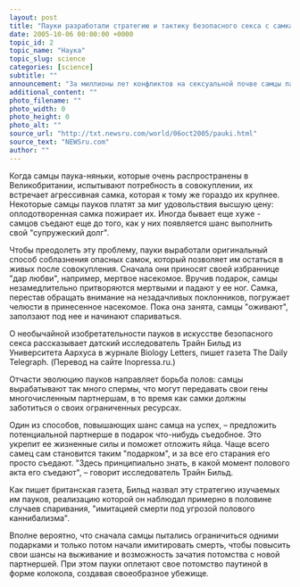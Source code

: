 ```yaml
---
layout: post
title: "Пауки разработали стратегию и тактику безопасного секса с самками-убийцами"
date: 2005-10-06 00:00:00 +0000
topic_id: 2
topic_name: "Наука"
topic_slug: science
categories: [science]
subtitle: ""
announcement: "За миллионы лет конфликтов на сексуальной почве самцы паука-няньки (Pisaura mirabilis) разработали собственную стратегию спаривания, аналогов которой нет в природе."
additional_content: ""
photo_filename: ""
photo_width: 0
photo_height: 0
photo_alt: ""
source_url: "http://txt.newsru.com/world/06oct2005/pauki.html"
source_text: "NEWSru.com"
author: ""
---
```

Когда самцы паука-няньки, которые очень распространены в Великобритании, испытывают потребность в совокуплении, их встречает агрессивная самка, которая к тому же гораздо их крупнее. Некоторые самцы пауков платят за миг удовольствия высшую цену: оплодотворенная самка пожирает их. Иногда бывает еще хуже - самцов съедают еще до того, как у них появляется шанс выполнить свой "супружеский долг".

Чтобы преодолеть эту проблему, пауки выработали оригинальный способ соблазнения опасных самок, который позволяет им остаться в живых после совокупления. Сначала они приносят своей избраннице "дар любви", например, мертвое насекомое. Вручив подарок, самцы незамедлительно притворяются мертвыми и падают у ее ног. Самка, перестав обращать внимание на незадачливых поклонников, погружает челюсти в принесенное насекомое. Пока она занята, самцы "оживают", заползают под нее и начинают спариваться.

О необычайной изобретательности пауков в искусстве безопасного секса рассказывает датский исследователь Трайн Бильд из Университета Аархуса в журнале Biology Letters, пишет газета The Daily Telegraph. (Перевод на сайте Inopressa.ru.)

Отчасти эволюцию пауков направляет борьба полов: самцы вырабатывают так много спермы, что могут передавать свои гены многочисленным партнершам, в то время как самки должны заботиться о своих ограниченных ресурсах.

Один из способов, повышающих шанс самца на успех, – предложить потенциальной партнерше в подарок что-нибудь съедобное. Это укрепит ее жизненные силы и поможет отложить яйца. Чаще всего самец сам становится таким "подарком", и за все его старания его просто съедают. "Здесь принципиально знать, в какой момент полового акта его съедают", – говорит исследователь Трайн Бильд.

Как пишет британская газета, Бильд назвал эту стратегию изучаемых им пауков, реализацию которой он наблюдал примерно в половине случаев спаривания, "имитацией смерти под угрозой полового каннибализма".

Вполне вероятно, что сначала самцы пытались ограничиться одними подарками и только потом начали имитировать смерть, чтобы повысить свои шансы на выживание и возможность зачатия потомства с новой партнершей. При этом пауки оплетают свое потомство паутиной в форме колокола, создавая своеобразное убежище.
